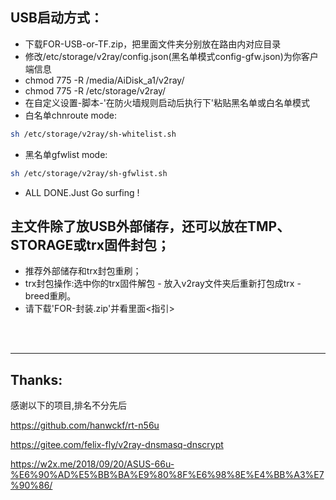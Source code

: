 ## USB启动方式：
* 下载FOR-USB-or-TF.zip，把里面文件夹分别放在路由内对应目录
* 修改/etc/storage/v2ray/config.json(黑名单模式config-gfw.json)为你客户端信息
* chmod 775 -R /media/AiDisk_a1/v2ray/
* chmod 775 -R /etc/storage/v2ray/
* 在自定义设置-脚本-'在防火墙规则启动后执行下'粘贴黑名单或白名单模式
* 白名单chnroute mode:
```Bash
sh /etc/storage/v2ray/sh-whitelist.sh
```

* 黑名单gfwlist mode:
```Bash
sh /etc/storage/v2ray/sh-gfwlist.sh
```

* ALL DONE.Just Go surfing !

## 主文件除了放USB外部储存，还可以放在TMP、STORAGE或trx固件封包；
* 推荐外部储存和trx封包重刷； 
* trx封包操作:选中你的trx固件解包 - 放入v2ray文件夹后重新打包成trx - breed重刷。
* 请下载'FOR-封装.zip'并看里面<指引>

 <br>
  
 <br>
 
-------------
## Thanks:
感谢以下的项目,排名不分先后

https://github.com/hanwckf/rt-n56u

https://gitee.com/felix-fly/v2ray-dnsmasq-dnscrypt

https://w2x.me/2018/09/20/ASUS-66u-%E6%90%AD%E5%BB%BA%E9%80%8F%E6%98%8E%E4%BB%A3%E7%90%86/
